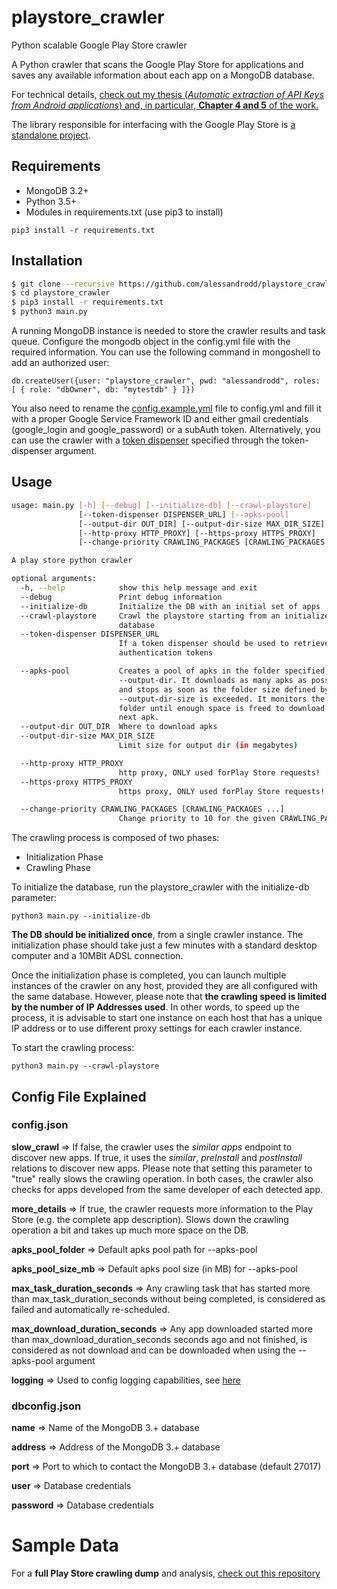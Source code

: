 # playstore_crawler
Python scalable Google Play Store crawler

A Python crawler that scans the Google Play Store for applications and saves any available information about each app on a MongoDB database.

For technical details, [check out my thesis (_Automatic extraction of API Keys from Android applications_) and, in particular, **Chapter 4 and 5** of the work.](https://goo.gl/uryZeA)

The library responsible for interfacing with the Google Play Store is [a standalone project](https://github.com/alessandrodd/googleplay_api).

## Requirements

- MongoDB 3.2+
- Python 3.5+
- Modules in requirements.txt (use pip3 to install)
```
pip3 install -r requirements.txt
```

## Installation

```bash
$ git clone --recursive https://github.com/alessandrodd/playstore_crawler.git
$ cd playstore_crawler
$ pip3 install -r requirements.txt
$ python3 main.py
```

A running MongoDB instance is needed to store the crawler results and task queue. Configure the mongodb object in the config.yml file with the required information.
You can use the following command in mongoshell to add an authorized user:

    db.createUser({user: "playstore_crawler", pwd: "alessandrodd", roles: [ { role: "dbOwner", db: "mytestdb" } ]})

You also need to rename the [config.example.yml](googleplay_api/googleplay_api/config.example.yml) file to config.yml and fill it with a proper Google Service Framework ID and either gmail credentials (google_login and google_password) or a subAuth token.
Alternatively, you can use the crawler with a [token dispenser](https://github.com/yeriomin/token-dispenser) specified through the token-dispenser argument.

## Usage

```bash
usage: main.py [-h] [--debug] [--initialize-db] [--crawl-playstore]
               [--token-dispenser DISPENSER_URL] [--apks-pool]
               [--output-dir OUT_DIR] [--output-dir-size MAX_DIR_SIZE]
               [--http-proxy HTTP_PROXY] [--https-proxy HTTPS_PROXY]
               [--change-priority CRAWLING_PACKAGES [CRAWLING_PACKAGES ...]]

A play store python crawler

optional arguments:
  -h, --help            show this help message and exit
  --debug               Print debug information
  --initialize-db       Initialize the DB with an initial set of apps
  --crawl-playstore     Crawl the playstore starting from an initialized
                        database
  --token-dispenser DISPENSER_URL
                        If a token dispenser should be used to retrieve
                        authentication tokens

  --apks-pool           Creates a pool of apks in the folder specified by
                        --output-dir. It downloads as many apks as possible
                        and stops as soon as the folder size defined by
                        --output-dir-size is exceeded. It monitors the output
                        folder until enough space is freed to download the
                        next apk.
  --output-dir OUT_DIR  Where to download apks
  --output-dir-size MAX_DIR_SIZE
                        Limit size for output dir (in megabytes)

  --http-proxy HTTP_PROXY
                        http proxy, ONLY used forPlay Store requests!
  --https-proxy HTTPS_PROXY
                        https proxy, ONLY used forPlay Store requests!

  --change-priority CRAWLING_PACKAGES [CRAWLING_PACKAGES ...]
                        Change priority to 10 for the given CRAWLING_PACKAGES
```


The crawling process is composed of two phases:
- Initialization Phase
- Crawling Phase

To initialize the database, run the playstore_crawler with the initialize-db parameter:

    python3 main.py --initialize-db

**The DB should be initialized once**, from a single crawler instance.
The initialization phase should take just a few minutes with a standard desktop computer and a 10MBit ADSL connection.

Once the initialization phase is completed, you can launch multiple instances of the crawler on any host, provided they are all configured with the same database.
However, please note that **the crawling speed is limited by the number of IP Addresses used**. In other words, to speed up the process, it is advisable to start one instance on each host that has a unique IP address or to use different proxy settings for each crawler instance.

To start the crawling process:

    python3 main.py --crawl-playstore

## Config File Explained
### config.json

**slow_crawl** => If false, the crawler uses the _similar apps_ endpoint to discover new apps. If true, it uses the _similar_, _preInstall_ and _postInstall_ relations to discover new apps. Please note that setting this parameter to "true" really slows the crawling operation. In both cases, the crawler also checks for apps developed from the same developer of each detected app.

**more_details** => If true, the crawler requests more information to the Play Store (e.g. the complete app description). Slows down the crawling operation a bit and takes up much more space on the DB.

**apks_pool_folder** => Default apks pool path for --apks-pool

**apks_pool_size_mb** => Default apks pool size (in MB) for --apks-pool

**max_task_duration_seconds** => Any crawling task that has started more than max_task_duration_seconds without being completed, is considered as failed and automatically re-scheduled.

**max_download_duration_seconds** => Any app downloaded started more than max_download_duration_seconds seconds ago and not finished, is considered as not download and can be downloaded when using the --apks-pool argument

**logging** => Used to config logging capabilities, see [here](https://docs.python.org/3/howto/logging.html)


### dbconfig.json

**name** => Name of the MongoDB 3.+ database

**address** => Address of the MongoDB 3.+ database

**port** => Port to which to contact the MongoDB 3.+ database (default 27017)

**user** => Database credentials

**password** => Database credentials

# Sample Data

For a **full Play Store crawling dump** and analysis, [check out this repository](https://github.com/alessandrodd/playstore_graph_analysis)
